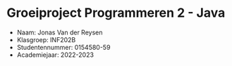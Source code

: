 # Groeiproject Programmeren 2 - Java

* Naam: Jonas Van der Reysen
* Klasgroep: INF202B
* Studentennummer: 0154580-59
* Academiejaar: 2022-2023